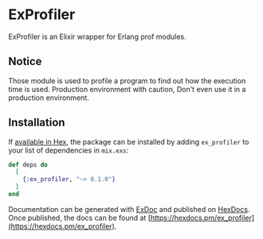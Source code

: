 # ExProfiler

ExProfiler is an Elixir wrapper for Erlang prof modules.

## Notice  
Those module is used to profile a program to find out how the execution time is used. Production environment with caution, Don't even use it in a production environment.

## Installation

If [available in Hex](https://hex.pm/docs/publish), the package can be installed
by adding `ex_profiler` to your list of dependencies in `mix.exs`:

```elixir
def deps do
  [
    {:ex_profiler, "~> 0.1.0"}
  ]
end
```

Documentation can be generated with [ExDoc](https://github.com/elixir-lang/ex_doc)
and published on [HexDocs](https://hexdocs.pm). Once published, the docs can
be found at [https://hexdocs.pm/ex_profiler](https://hexdocs.pm/ex_profiler).
